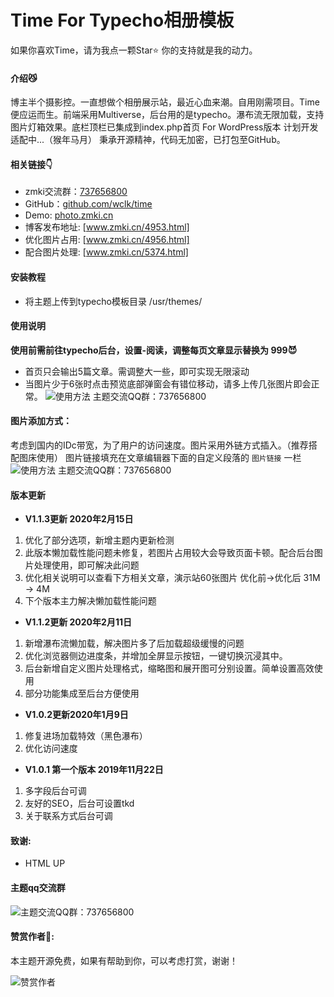 # Time For Typecho相册模板

如果你喜欢Time，请为我点一颗Star⭐  你的支持就是我的动力。

#### 介绍😼
博主半个摄影控。一直想做个相册展示站，最近心血来潮。自用刚需项目。Time便应运而生。前端采用Multiverse，后台用的是typecho。瀑布流无限加载，支持图片灯箱效果。底栏顶栏已集成到index.php首页 For WordPress版本 计划开发适配中...（猴年马月） 秉承开源精神，代码无加密，已打包至GitHub。

#### 相关链接👇
* zmki交流群：[737656800]
* GitHub：[github.com/wclk/time]
* Demo: [photo.zmki.cn]
* 博客发布地址: [www.zmki.cn/4953.html]
* 优化图片占用: [www.zmki.cn/4956.html]
* 配合图片处理: [www.zmki.cn/5374.html]


[737656800]: https://jq.qq.com/?_wv=1027&k=5CmpFtQ
[github.com/wclk/time]: https://github.com/wclk/time
[photo.zmki.cn]: https://photo.zmki.cn/
[www.zmki.cn/4953.html]: https://www.zmki.cn/4953.html
[www.zmki.cn/4956.html]: https://www.zmki.cn/4956.html
[www.zmki.cn/5374.html]: https://www.zmki.cn/5374.html
 

#### 安装教程
-  将主题上传到typecho模板目录 /usr/themes/

#### 使用说明
__使用前需前往typecho后台，设置-阅读，调整每页文章显示替换为 999😈__
- 首页只会输出5篇文章。需调整大一些，即可实现无限滚动
- 当图片少于6张时点击预览底部弹窗会有错位移动，请多上传几张图片即会正常。
![使用方法 主题交流QQ群：737656800](https://a-oss.zmki.cn/2020/20201121-15eeaf3cfebc7.png)

#### 图片添加方式：
考虑到国内的IDc带宽，为了用户的访问速度。图片采用外链方式插入。（推荐搭配图床使用）
图片链接填充在文章编辑器下面的自定义段落的 ```图片链接```  一栏
![使用方法 主题交流QQ群：737656800](https://a-oss.zmki.cn/2020/20200212-2e9b341713b14.png)

#### 版本更新

+ __V1.1.3更新 2020年2月15日__
1. 优化了部分选项，新增主题内更新检测
2. 此版本懒加载性能问题未修复，若图片占用较大会导致页面卡顿。配合后台图片处理使用，即可解决此问题
3. 优化相关说明可以查看下方相关文章，演示站60张图片 优化前→优化后  31M → 4M
4. 下个版本主力解决懒加载性能问题

+ __V1.1.2更新 2020年2月11日__
1. 新增瀑布流懒加载，解决图片多了后加载超级缓慢的问题
2. 优化浏览器侧边进度条，并增加全屏显示按钮，一键切换沉浸其中。
3. 后台新增自定义图片处理格式，缩略图和展开图可分别设置。简单设置高效使用
4. 部分功能集成至后台方便使用

+ __V1.0.2更新2020年1月9日__
1. 修复进场加载特效（黑色瀑布）
2. 优化访问速度

+ __V1.0.1 第一个版本 2019年11月22日__
1. 多字段后台可调
2. 友好的SEO，后台可设置tkd
3. 关于联系方式后台可调

#### 致谢:
- HTML UP

#### 主题qq交流群
![主题交流QQ群：737656800](https://a-oss.zmki.cn/2020/20200214-a874495080831.png)

#### 赞赏作者🤪:
本主题开源免费，如果有帮助到你，可以考虑打赏，谢谢！

![赞赏作者](https://camo.githubusercontent.com/d3361acc277f455e954dddfca34769c2a30df05b00ecdfee1a471e7b43e1ee7c/68747470733a2f2f612d6f73732e7a6d6b692e636e2f323031392f32303139313132322d343733323638663037343565352e706e67)




[www.zmki.cn]: https://wwww.zmki.cn  
[Tool.zmki.cn]: https://tool.zmki.cn